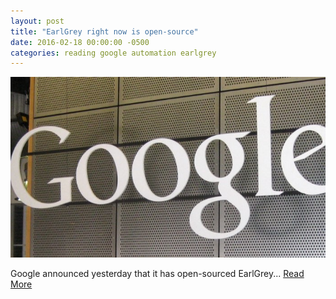 ```yaml
---
layout: post
title: "EarlGrey right now is open-source"
date: 2016-02-18 00:00:00 -0500
categories: reading google automation earlgrey
---
```

![alt text](/assets/google_earlgrey.png "EarlGrey right now is open-source") <br>

Google announced yesterday that it has open-sourced EarlGrey... [Read More](https://developers.googleblog.com/2016/02/earlgrey-ios-functional-ui-testing.html "EarlGrey")
